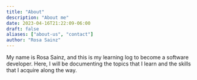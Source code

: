 ```yaml
---
title: "About"
description: "About me"
date: 2023-04-16T21:22:09-06:00
draft: false
aliases: ["about-us", "contact"]
author: "Rosa Sainz"
---
```


My name is Rosa Sainz, and this is my learning log to become a software developer. Here, I will be documenting the topics that I learn and the skills that I acquire along the way.
